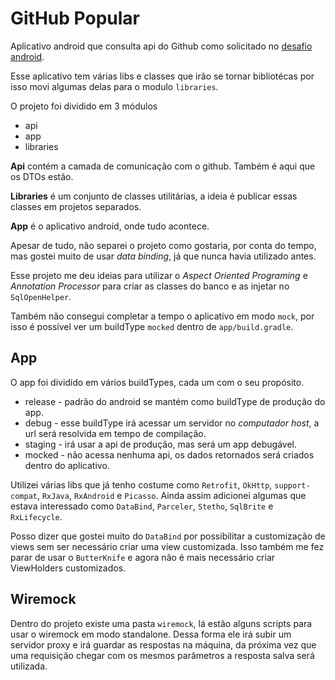 # GitHub Popular
Aplicativo android que consulta api do Github como solicitado no [desafio android](https://bitbucket.org/suporte_concrete/desafio-android).

Esse aplicativo tem várias libs e classes que irão se tornar bibliotécas
por isso movi algumas delas para o modulo `libraries`.

O projeto foi dividido em 3 módulos
* api
* app
* libraries

**Api** contém a camada de comunicação com o github. Também é aqui que os DTOs estão.

**Libraries** é um conjunto de classes utilitárias, a ideia é publicar essas classes em projetos
separados.

**App** é o aplicativo android, onde tudo acontece.

Apesar de tudo, não separei o projeto como gostaria, por conta do tempo, mas gostei muito de usar
*data binding*, já que nunca havia utilizado antes.

Esse projeto me deu ideias para utilizar o *Aspect Oriented Programing* e *Annotation Processor*
 para criar as classes do banco e as injetar no `SqlOpenHelper`.

Também não consegui completar a tempo o aplicativo em modo `mock`, por isso é possível ver um
buildType `mocked` dentro de `app/build.gradle`.

## App
O app foi dividído em vários buildTypes, cada um com o seu propósito.
* release - padrão do android se mantém como buildType de produção do app.
* debug - esse buildType irá acessar um servidor no *computador host*, a url será resolvida em tempo de compilação.
* staging - irá usar a api de produção, mas será um app debugável.
* mocked - não acessa nenhuma api, os dados retornados será criados dentro do aplicativo.

Utilizei várias libs que já tenho costume como `Retrofit`, `OkHttp`, `support-compat`, `RxJava`,
`RxAndroid` e `Picasso`.
Ainda assim adicionei algumas que estava interessado como `DataBind`, `Parceler`, `Stetho`,
`SqlBrite` e `RxLifecycle`.

Posso dizer que gostei muito do `DataBind` por possibilitar a customização de views sem ser
necessário criar uma view customizada. Isso também me fez parar de usar o `ButterKnife` e agora não
é mais necessário criar ViewHolders customizados.

## Wiremock
Dentro do projeto existe uma pasta `wiremock`, lá estão alguns scripts para usar o wiremock em modo
standalone. Dessa forma ele irá subir um servidor proxy e irá guardar as respostas na máquina,
da próxima vez que uma requisição chegar com os mesmos parâmetros a resposta salva será utilizada.

